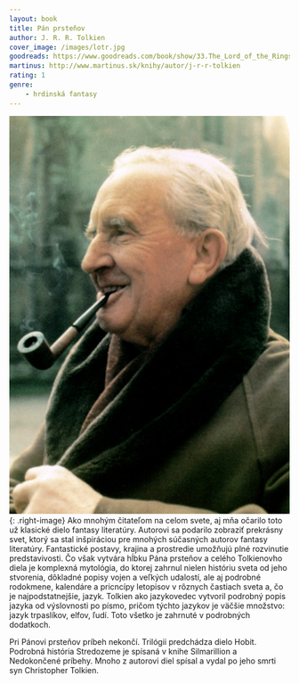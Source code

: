 ```yaml
---
layout: book
title: Pán prsteňov
author: J. R. R. Tolkien
cover_image: /images/lotr.jpg
goodreads: https://www.goodreads.com/book/show/33.The_Lord_of_the_Rings
martinus: http://www.martinus.sk/knihy/autor/j-r-r-tolkien
rating: 1
genre: 
    - hrdinská fantasy
---
```


![J.R.R. Tolkien](/images/tolkien.jpg "J. R. R. Tolkien"){: .right-image}
Ako mnohým čitateľom na celom svete, aj mňa očarilo toto už klasické dielo fantasy literatúry. Autorovi sa podarilo zobraziť prekrásny svet, ktorý sa stal inšpiráciou pre mnohých súčasných autorov fantasy literatúry. Fantastické postavy, krajina a prostredie umožňujú plné rozvinutie predstavivosti. Čo však vytvára hĺbku Pána prsteňov a celého Tolkienovho diela je komplexná mytológia, do ktorej zahrnul nielen históriu sveta od jeho stvorenia, dôkladné popisy vojen a veľkých udalostí, ale aj podrobné rodokmene, kalendáre a pricncípy letopisov v rôznych častiach sveta a, čo je najpodstatnejšie, jazyk. Tolkien ako jazykovedec vytvoril podrobný popis jazyka od výslovnosti po písmo, pričom týchto jazykov je väčšie množstvo: jazyk trpaslíkov, elfov, ľudí. Toto všetko je zahrnuté v podrobných dodatkoch.

Pri Pánovi prsteňov príbeh nekončí. Trilógii predchádza dielo Hobit. Podrobná história Stredozeme je spísaná v knihe Silmarillion a Nedokončené príbehy. Mnoho z autorovi diel spísal a vydal po jeho smrti syn Christopher Tolkien.